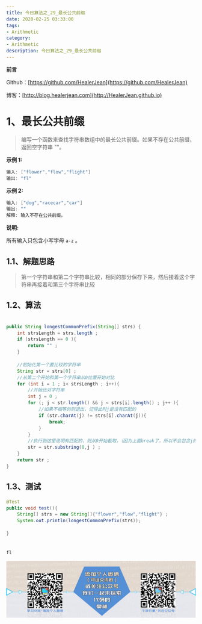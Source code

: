 ```yaml
---
title: 今日算法之_29_最长公共前缀
date: 2020-02-25 03:33:00
tags: 
- Arithmetic
category: 
- Arithmetic
description: 今日算法之_29_最长公共前缀
---
```


**前言**     

 Github：[https://github.com/HealerJean](https://github.com/HealerJean)         

 博客：[http://blog.healerjean.com](http://HealerJean.github.io)          



# 1、最长公共前缀
> 编写一个函数来查找字符串数组中的最长公共前缀。如果不存在公共前缀，返回空字符串 ""。

**示例 1:**

```java
输入: ["flower","flow","flight"]
输出: "fl"
```

**示例 2:**

```java
输入: ["dog","racecar","car"]
输出: ""
解释: 输入不存在公共前缀。
```

**说明:**

所有输入只包含小写字母 `a-z` 。



## 1.1、解题思路 

>    第一个字符串和第二个字符串比较，相同的部分保存下来，然后接着这个字符串再接着和第三个字符串比较



## 1.2、算法

```java

public String longestCommonPrefix(String[] strs) {
    int strsLength = strs.length ;
    if (strsLength == 0 ){
        return "" ;
    }

    //初始化第一个要比较的字符串
    String str = strs[0] ;
    //从第二个开始和第一个字符串从0位置开始对比
    for (int i = 1 ; i< strsLength ; i++){
        //开始比对字符串
        int j = 0 ;
        for (; j < str.length() && j < strs[i].length() ; j++ ){
            //如果不相等的则退出，记得此时j是没有匹配的
            if (str.charAt(j) != strs[i].charAt(j)){
                break;
            }
        }
        //执行到这里说明有匹配的，则从0开始截取，（因为上面break了，所以不会包含j的）
        str = str.substring(0,j ) ;
    }
    return str ;
}
```




## 1.3、测试 

```java
@Test
public void test(){
    String[] strs = new String[]{"flower","flow","flight"} ;
    System.out.println(longestCommonPrefix(strs));

}


fl
```





![ContactAuthor](https://raw.githubusercontent.com/HealerJean/HealerJean.github.io/master/assets/img/artical_bottom.jpg)



<link rel="stylesheet" href="https://unpkg.com/gitalk/dist/gitalk.css">

<script src="https://unpkg.com/gitalk@latest/dist/gitalk.min.js"></script> 
<div id="gitalk-container"></div>    
 <script type="text/javascript">
    var gitalk = new Gitalk({
		clientID: `1d164cd85549874d0e3a`,
		clientSecret: `527c3d223d1e6608953e835b547061037d140355`,
		repo: `HealerJean.github.io`,
		owner: 'HealerJean',
		admin: ['HealerJean'],
		id: 'AAAAAAAAAAAAAAA',
    });
    gitalk.render('gitalk-container');
</script> 
